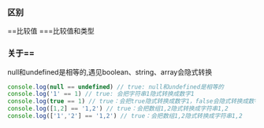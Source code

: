 ### 区别
==比较值
===比较值和类型

### 关于==
null和undefined是相等的,遇见boolean、string、array会隐式转换
```javascript
console.log(null == undefined) // true: null和undefined是相等的
console.log('1' == 1) // true: 会把字符串1隐式转换成数字1
console.log(true == 1) // true：会把true隐式转换成数字1，false会隐式转换成数字0
console.log([1,2] == '1,2') // true：会把数组1,2隐式转换成字符串1,2
console.log(['1','2'] == '1,2') // true：会把数组1,2隐式转换成字符串1,2
```